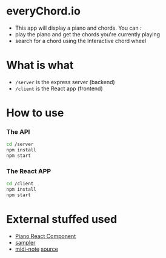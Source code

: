 # everyChord.io
- This app will display a piano and chords.
You can :
- play the piano and get the chords you're currently playing
- search for a chord using the Interactive chord wheel

# What is what
- `/server` is the express server (backend)
- `/client` is the React app (frontend)

# How to use
### The API
```bash
cd /server
npm install
npm start
```

### The React APP
```bash
cd /client
npm install
npm start
```

# External stuffed used
- [Piano React Component](https://www.kevinqi.com/react-piano/)
- [sampler](https://github.com/danigb/smplr)
- [midi-note](https://www.npmjs.com/package/midi-note?activeTab=readme) [source](https://www.inspiredacoustics.com/en/MIDI_note_numbers_and_center_frequencies)